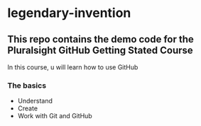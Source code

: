 # legendary-invention

## This repo contains the demo code for the Pluralsight GitHub Getting Stated Course
In this course, u will learn how to use GitHub

### The basics
* Understand
* Create
* Work with Git and GitHub
